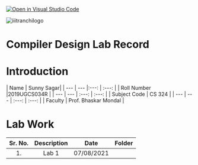 [![Open in Visual Studio Code](https://classroom.github.com/assets/open-in-vscode-f059dc9a6f8d3a56e377f745f24479a46679e63a5d9fe6f495e02850cd0d8118.svg)](https://classroom.github.com/online_ide?assignment_repo_id=6093137&assignment_repo_type=AssignmentRepo)

![iiitranchilogo](https://user-images.githubusercontent.com/75474488/138427294-0d94fbf4-d0c1-48e6-8a24-0fb743f50105.png)
# Compiler Design Lab Record

# Introduction

| Name | Sunny Sagar|
| ---  | --- |:---:  | :---: |
| Roll Number |2019UGCS034R |
| ---  | --- | :---:  | :---: |
| Subject Code | CS 324 |
| ---  | --- | :---:  | :---: |
| Faculty | Prof. Bhaskar Mondal |


# Lab Work
| Sr. No. | Description | Date | Folder |
| :---:  | :---: | :---:  | :---: |
| 1. | Lab 1 | 07/08/2021 |

